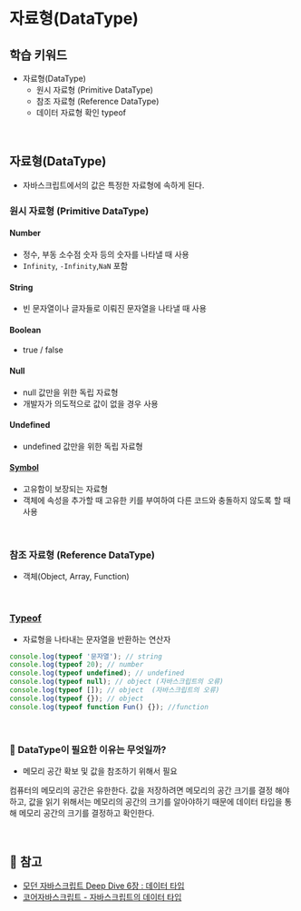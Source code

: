 # 자료형(DataType)

## 학습 키워드

- 자료형(DataType)
  - 원시 자료형 (Primitive DataType)
  - 참조 자료형 (Reference DataType)
  - 데이터 자료형 확인 typeof

<br/>

## 자료형(DataType)

- 자바스크립트에서의 값은 특정한 자료형에 속하게 된다.

### 원시 자료형 (Primitive DataType)

#### Number

- 정수, 부동 소수점 숫자 등의 숫자를 나타낼 때 사용
- `Infinity`, `-Infinity`,`NaN` 포함

#### String

- 빈 문자열이나 글자들로 이뤄진 문자열을 나타낼 때 사용

#### Boolean

- true / false

#### Null

- null 값만을 위한 독립 자료형
- 개발자가 의도적으로 값이 없을 경우 사용

#### Undefined

- undefined 값만을 위한 독립 자료형

#### [Symbol](https://developer.mozilla.org/ko/docs/Web/JavaScript/Reference/Global_Objects/Symbol)

- 고유함이 보장되는 자료형
- 객체에 속성을 추가할 때 고유한 키를 부여하여 다른 코드와 충돌하지 않도록 할 때 사용

<br/>

### 참조 자료형 (Reference DataType)

- 객체(Object, Array, Function)

<br/>

### [Typeof](https://developer.mozilla.org/ko/docs/Web/JavaScript/Reference/Operators/typeof)

- 자료형을 나타내는 문자열을 반환하는 연산자

```javascript
console.log(typeof '문자열'); // string
console.log(typeof 20); // number
console.log(typeof undefined); // undefined
console.log(typeof null); // object (자바스크립트의 오류)
console.log(typeof []); // object  (자바스크립트의 오류)
console.log(typeof {}); // object
console.log(typeof function Fun() {}); //function
```

<br/>

### 🤔 DataType이 필요한 이유는 무엇일까?

- 메모리 공간 확보 및 값을 참조하기 위해서 필요

컴퓨터의 메모리의 공간은 유한한다. 값을 저장하려면 메모리의 공간 크기를 결정 해야하고, 값을 읽기 위해서는 메모리의 공간의 크기를 알아야하기 때문에 데이터 타입을 통해 메모리 공간의 크기를 결정하고 확인한다.

<br/>

## 🔗 참고

- [모던 자바스크립트 Deep Dive 6장 : 데이터 타입](https://devysi0827.tistory.com/54)
- [코어자바스크립트 - 자바스크립트의 데이터 타입](https://emewjin.github.io/core-javascript/1/)
